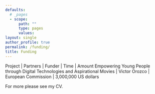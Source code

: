 ```yaml
---
defaults:
  # _pages
  - scope:
      path: ""
      type: pages
      values:
layout: single
author_profile: true
permalink: /funding/
title: Funding
---
```


Project | Partners | Funder | Time | Amount
Empowering Young People through Digital Technologies and Aspirational Movies | Victor Orozco | European Commission | 3,000,000 US dollars


For more please see my CV.